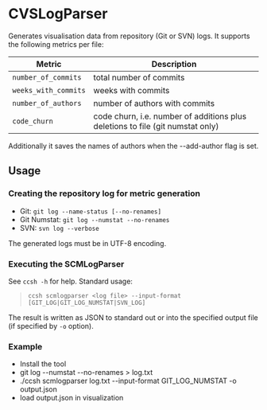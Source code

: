 # CVSLogParser

Generates visualisation data from repository (Git or SVN) logs. It supports the following metrics per file:

| Metric               | Description |
| ---                  | --- |
| `number_of_commits`  | total number of commits |
| `weeks_with_commits` | weeks with commits |
| `number_of_authors`  | number of authors with commits |
| `code_churn`         | code churn, i.e. number of additions plus deletions to file (git numstat only) |

Additionally it saves the names of authors when the --add-author flag is set.

## Usage

### Creating the repository log for metric generation  

* Git:          `git log --name-status [--no-renames]`
* Git Numstat:  `git log --numstat --no-renames`
* SVN:          `svn log --verbose`

The generated logs must be in UTF-8 encoding.

### Executing the SCMLogParser

See `ccsh -h` for help. Standard usage:

> `ccsh scmlogparser <log file> --input-format [GIT_LOG|GIT_LOG_NUMSTAT|SVN_LOG]`

The result is written as JSON to standard out or into the specified output file (if specified by `-o` option).

### Example

* Install the tool
* git log --numstat --no-renames > log.txt
* ./ccsh scmlogparser log.txt --input-format GIT_LOG_NUMSTAT -o output.json
* load output.json in visualization
